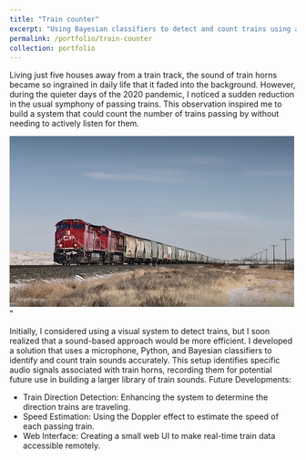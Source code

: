 ```yaml
---
title: "Train counter"
excerpt: "Using Bayesian classifiers to detect and count trains using a microphone.<br/><img src='/images/train-500x300.jpg'>"
permalink: /portfolio/train-counter
collection: portfolio
---
```


Living just five houses away from a train track, the sound of train horns became so ingrained in daily life that it faded into the background. However, during the quieter days of the 2020 pandemic, I noticed a sudden reduction in the usual symphony of passing trains. This observation inspired me to build a system that could count the number of trains passing by without needing to actively listen for them.

<img src='/images/train-500x300.jpg'>"

Initially, I considered using a visual system to detect trains, but I soon realized that a sound-based approach would be more efficient. I developed a solution that uses a microphone, Python, and Bayesian classifiers to identify and count train sounds accurately. This setup identifies specific audio signals associated with train horns, recording them for potential future use in building a larger library of train sounds.
Future Developments:
- Train Direction Detection: Enhancing the system to determine the direction trains are traveling.
- Speed Estimation: Using the Doppler effect to estimate the speed of each passing train.
- Web Interface: Creating a small web UI to make real-time train data accessible remotely.
